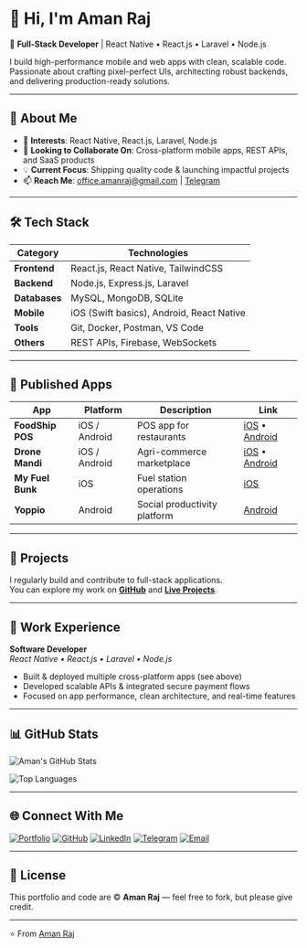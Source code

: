 # 👋 Hi, I'm Aman Raj

🚀 **Full-Stack Developer** | React Native • React.js • Laravel • Node.js

I build high-performance mobile and web apps with clean, scalable code. Passionate about crafting pixel-perfect UIs, architecting robust backends, and delivering production-ready solutions.

---

## 🔹 About Me

- 👀 **Interests**: React Native, React.js, Laravel, Node.js
- 💼 **Looking to Collaborate On**: Cross-platform mobile apps, REST APIs, and SaaS products
- 💡 **Current Focus**: Shipping quality code & launching impactful projects
- 📫 **Reach Me**: [office.amanraj@gmail.com](mailto:office.amanraj@gmail.com) | [Telegram](https://t.me/amanrajtoppoart)

---

## 🛠️ Tech Stack

| Category      | Technologies |
|--------------|----------------------------------------------|
**Frontend**   | React.js, React Native, TailwindCSS |
**Backend**    | Node.js, Express.js, Laravel |
**Databases**  | MySQL, MongoDB, SQLite |
**Mobile**     | iOS (Swift basics), Android, React Native |
**Tools**      | Git, Docker, Postman, VS Code |
**Others**     | REST APIs, Firebase, WebSockets |

---

## 📱 Published Apps

| App | Platform | Description | Link |
|------|----------|-------------|------|
**FoodShip POS** | iOS / Android | POS app for restaurants | [iOS](https://apps.apple.com/in/app/foodship-pos/id6449244421) • [Android](https://play.google.com/store/apps/details?id=com.foodshippos) |
**Drone Mandi** | iOS / Android | Agri-commerce marketplace | [iOS](https://apps.apple.com/in/app/drone-mandi/id1667047616) • [Android](https://play.google.com/store/apps/details?id=com.dronemandi) |
**My Fuel Bunk** | iOS | Fuel station operations | [iOS](https://apps.apple.com/in/app/my-fuel-bunk/id6504452031) |
**Yoppio** | Android | Social productivity platform | [Android](https://play.google.com/store/apps/details?id=yoppio.com&hl=en_IN) |

---

## 📂 Projects

I regularly build and contribute to full-stack applications.  
You can explore my work on **[GitHub](https://github.com/amanrajtoppoart007)** and **[Live Projects](https://gitconnected.com/amanrajtoppoart007)**.

---

## 💼 Work Experience

**Software Developer**  
*React Native • React.js • Laravel • Node.js*
- Built & deployed multiple cross-platform apps (see above)
- Developed scalable APIs & integrated secure payment flows
- Focused on app performance, clean architecture, and real-time features

---

## 📊 GitHub Stats

![Aman's GitHub Stats](https://github-readme-stats.vercel.app/api?username=amanrajtoppoart007&show_icons=true&theme=radical)

![Top Languages](https://github-readme-stats.vercel.app/api/top-langs/?username=amanrajtoppoart007&layout=compact&theme=radical)

---

## 🌐 Connect With Me

[![Portfolio](https://img.shields.io/badge/Portfolio-000000?style=for-the-badge&logo=react&logoColor=white)](https://amanrajtoppoart007.github.io/)
[![GitHub](https://img.shields.io/badge/GitHub-181717?style=for-the-badge&logo=github)](https://github.com/amanrajtoppoart007)
[![LinkedIn](https://img.shields.io/badge/LinkedIn-0077B5?style=for-the-badge&logo=linkedin)](#)
[![Telegram](https://img.shields.io/badge/Telegram-0088cc?style=for-the-badge&logo=telegram&logoColor=white)](https://t.me/amanrajtoppoart)
[![Email](https://img.shields.io/badge/Email-D14836?style=for-the-badge&logo=gmail&logoColor=white)](mailto:office.amanraj@gmail.com)

---

## 📝 License

This portfolio and code are © **Aman Raj** — feel free to fork, but please give credit.

---
⭐️ From [Aman Raj](https://github.com/amanrajtoppoart007)

